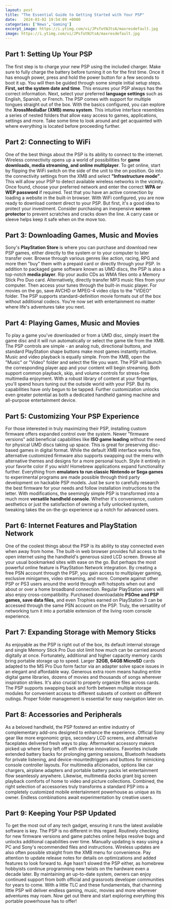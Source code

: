 ```yaml
---
layout: post
title: "The Essential Guide to Getting Started with Your PSP"
date:   2024-03-02 19:54:09 +0000
categories: ['News','Gaming']
excerpt_image: https://i.ytimg.com/vi/JPsfotNJtsA/maxresdefault.jpg
image: https://i.ytimg.com/vi/JPsfotNJtsA/maxresdefault.jpg
---
```


## Part 1: Setting Up Your PSP
The first step is to charge your new PSP using the included charger. Make sure to fully charge the battery before turning it on for the first time. Once it has enough power, press and hold the power button for a few seconds to boot it up. You will then be guided through some simple initial setup steps.
**First, set the system date and time**. This ensures your PSP always has the correct information. Next, select your preferred **language settings** such as English, Spanish, or French. The PSP comes with support for multiple tongues straight out of the box. 
With the basics configured, you can explore the **XrossMediaBar (XMB) menu system**. This intuitive interface resembles a series of nested folders that allow easy access to games, applications, settings and more. Take some time to look around and get acquainted with where everything is located before proceeding further.
## Part 2: Connecting to WiFi 
One of the best things about the PSP is its ability to connect to the internet. Wireless connectivity opens up a world of possibilities for **game downloads, media streaming, and online multiplayer**. To get online, start by flipping the WiFi switch on the side of the unit to the on position. 
Go into the connectivity settings from the XMB and select **"Infrastructure mode"**. This will allow your PSP to detect available wireless networks in the vicinity. Once found, choose your preferred network and enter the correct **WPA or WEP password** if required. Test that you have an active connection by loading a website in the built-in browser.
With WiFi configured, you are now ready to download content direct to your PSP. But first, it's a good idea to protect your investment. Consider purchasing an inexpensive **screen protector** to prevent scratches and cracks down the line. A carry case or sleeve helps keep it safe when on the move too.
## Part 3: Downloading Games, Music and Movies  
Sony's **PlayStation Store** is where you can purchase and download new PSP games, either directly to the system or to your computer to later transfer over. Browse through various genres like action, racing, RPG and more then "buy" them with a prepaid card or directly through your PSP.
In addition to packaged game software known as UMD discs, the PSP is also a top-notch **media player**. Rip your audio CDs as WMA files onto a Memory Stick Pro Duo card. Alternatively, directly transfer MP3 music files from your computer. Then access your tunes through the built-in music player.
For movies on the go, save AVCHD or MPEG-4 video clips to the "VIDEO" folder. The PSP supports standard-definition movie formats out of the box without additional codecs. You're now set with entertainment no matter where life's adventures take you next.
## Part 4: Playing Games, Music and Movies 
To play a game you've downloaded or from a UMD disc, simply insert the game disc and it will run automatically or select the game tile from the XMB. The PSP controls are simple - an analog nub, directional buttons, and standard PlayStation shape buttons make most games instantly intuitive.
Music and video playback is equally simple. From the XMB, open the "Music" or "Video" folder and select the file you want. The PSP will launch the corresponding player app and your content will begin streaming. Both support common playback, skip, and volume controls for stress-free multimedia enjoyment.
With a robust library of content at your fingertips, you'll spend hours tuning out the outside world with your PSP. But its capabilities have only begun to be tapped. Further customization unlocks even greater potential as both a dedicated handheld gaming machine and all-purpose entertainment device.
## Part 5: Customizing Your PSP Experience
For those interested in truly maximizing their PSP, installing custom firmware offers expanded control over the system. Newer "firmware versions" add beneficial capabilities like **ISO game loading** without the need for physical UMD discs taking up space. This is great for preserving disc-based games in digital format.
While the default XMB interface works fine, alternative customized firmware also supports swapping out the menu with alternative themes and designs for a more personal touch. Style it entirely in your favorite color if you wish!
Homebrew applications expand functionality further. Everything from **emulators to run classic Nintendo or Sega games** to experimental programs are made possible through third party development on hackable PSP models. Just be sure to carefully research the best firmware for your needs and follow installation instructions to the letter.
With modifications, the seemingly simple PSP is transformed into a much more **versatile handheld console**. Whether it's convenience, custom aesthetics or just the satisfaction of owning a fully unlocked system, tweaking takes the on-the-go experience up a notch for advanced users.
## Part 6: Internet Features and PlayStation Network 
One of the coolest things about the PSP is its ability to stay connected even when away from home. The built-in web browser provides full access to the open internet using the handheld's generous sized LCD screen. Browse all your usual bookmarked sites with ease on the go.
But perhaps the most powerful online feature is PlayStation Network integration. By creating a free PSN account through the PSP, you gain access to multiplayer gaming, exclusive minigames, video streaming, and more. Compete against other PSP or PS3 users around the world through wifi hotspots when out and about or over a home broadband connection.
Regular PlayStation users will also enjoy cross-compatibility. Purchased downloadable **PSOne and PSP games, save data files,** and even Trophies earned on PlayStation 3 can be accessed through the same PSN account on the PSP. Truly, the versatility of networking turn it into a portable extension of the living room console experience.
## Part 7: Expanding Storage with Memory Sticks
As enjoyable as the PSP is right out of the box, its default internal storage and single Memory Stick Pro Duo slot limit how much can be carried around digitally at once. Fortunately, additional and higher capacity memory cards bring portable storage up to speed. 
Larger **32GB, 64GB MicroSD** cards adapted to the MS Pro Duo form factor via an adapter solve space issues in an elegant and affordable way. Generous extra room means hauling entire digital game libraries, dozens of movies and thousands of songs wherever inspiration strikes.
It's also crucial to properly organize files across cards. The PSP supports swapping back and forth between multiple storage modules for convenient access to different subsets of content on different outings. Proper folder management is essential for easy navigation later on.
## Part 8: Accessories and Peripherals
As a beloved handheld, the PSP fostered an entire industry of complementary add-ons designed to enhance the experience. Official Sony gear like more ergonomic grips, secondary LCD screens, and alternative faceplates delivered fresh ways to play.
Aftermarket accessory makers picked up where Sony left off with diverse innovations. Favorites include extended battery backs for prolonging gaming sessions, Bluetooth headsets for private listening, and device-mountedtriggers and buttons for mimicking console controller layouts.
For multimedia aficionados, options like car chargers, airplane adapters and portable battery packs let entertainment flow seamlessly anywhere. Likewise, multimedia docks grant big screen playback comforts of home to video and picture collections.
Combined, the right selection of accessories truly transforms a standard PSP into a completely customized mobile entertainment powerhouse as unique as its owner. Endless combinations await experimentation by creative users.
## Part 9: Keeping Your PSP Updated
To get the most out of any tech gadget, ensuring it runs the latest available software is key. The PSP is no different in this regard. Routinely checking for new firmware versions and game patches online helps resolve bugs and unlocks additional capabilities over time. 
Manually updating is easy using a PC and Sony's recommended files and instructions. Wireless updates are also often possible straight from the XMB menu for convenience. Pay attention to update release notes for details on optimizations and added features to look forward to.
Age hasn't slowed the PSP either, as homebrew hobbyists continue programming new twists on the hardware even a decade later. By maintaining an up-to-date system, owners can enjoy continued support from both official and grassroots developer communities for years to come.
With a little TLC and these fundamentals, that charming little PSP will deliver endless gaming, music, movies and more wherever adventures may roam. Now get out there and start exploring everything this portable powerhouse has to offer!